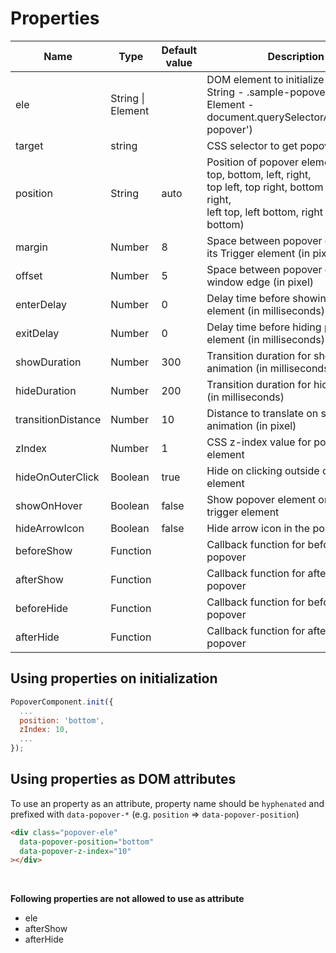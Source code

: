 # Properties

| Name | Type | Default value | Description |
| --- | --- | --- | --- |
| ele | String \| Element | | DOM element to initialize plugin<br/>String - .sample-popover <br/>Element - document.querySelectorAll('.sample-popover') |
| target | string | | CSS selector to get popover element |
| position | String | auto | Position of popover element (auto, top, bottom, left, right,<br>top left, top right, bottom left, bottom right,<br>left top, left bottom, right top, right bottom) |
| margin | Number | 8 | Space between popover element and its Trigger element (in pixel) |
| offset | Number | 5 | Space between popover element and window edge (in pixel) |
| enterDelay | Number | 0 | Delay time before showing popover element (in milliseconds) |
| exitDelay | Number | 0 | Delay time before hiding popover element (in milliseconds) |
| showDuration | Number | 300 | Transition duration for show animation (in milliseconds) |
| hideDuration | Number | 200 | Transition duration for hide animation (in milliseconds) |
| transitionDistance | Number | 10 | Distance to translate on show/hide animation (in pixel) |
| zIndex | Number | 1 | CSS z-index value for popover element |
| hideOnOuterClick | Boolean | true | Hide on clicking outside of popover element |
| showOnHover | Boolean | false | Show popover element on hovering trigger element |
| hideArrowIcon | Boolean | false | Hide arrow icon in the popover |
| beforeShow | Function | | Callback function for before showing popover |
| afterShow | Function | | Callback function for after showing popover |
| beforeHide | Function | | Callback function for before hiding popover |
| afterHide | Function | | Callback function for after hiding popover |


## Using properties on initialization

```js
PopoverComponent.init({
  ...
  position: 'bottom',
  zIndex: 10,
  ...
});
```


## Using properties as DOM attributes

To use an property as an attribute, property name should be `hyphenated` and prefixed with `data-popover-*` (e.g. `position` => `data-popover-position`)

```html
<div class="popover-ele"
  data-popover-position="bottom"
  data-popover-z-index="10"
></div>
```

<br>

**Following properties are not allowed to use as attribute**
- ele
- afterShow
- afterHide
